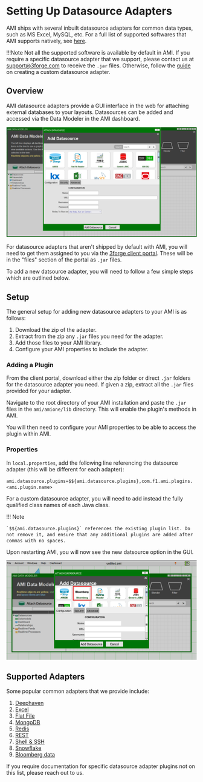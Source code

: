 # Setting Up Datasource Adapters

AMI ships with several inbuilt datasource adapters for common data types, such as MS Excel, MySQL, etc. For a full list of supported softwares that AMI supports natively, see [here](../supported_software.md).

!!!Note
    Not all the supported software is available by default in AMI. If you require a specific datasource adapter that we support, please contact us at <support@3forge.com> to receive the `.jar` files. Otherwise, follow the [guide](../custom_java_plugins/datasource_adapters.md) on creating a custom datasource adapter.

## Overview 

AMI datasource adapters provide a GUI interface in the web for attaching external databases to your layouts. Datasources can be added and accessed via the Data Modeler in the AMI dashboard.

![](./images/add-datasource.png)

For datasource adapters that aren't shipped by default with AMI, you will need to get them assigned to you via the [3forge client portal](https://3forge.com/login.html). These will be in the "files" section of the portal as `.jar` files. 

To add a new datsource adapter, you will need to follow a few simple steps which are outlined below.

## Setup 

The general setup for adding new datasource adapters to your AMI is as follows: 

1. Download the zip of the adapter.
2. Extract from the zip any `.jar` files you need for the adapter.
2. Add those files to your AMI library.
3. Configure your AMI properties to include the adapter. 

### Adding a Plugin

From the client portal, download either the zip folder or direct `.jar` folders for the datasource adapter you need. If given a zip, extract all the `.jar` files provided for your adapter.

Navigate to the root directory of your AMI installation and paste the `.jar` files in the `ami/amione/lib` directory. This will enable the plugin's methods in AMI. 

You will then need to configure your AMI properties to be able to access the plugin within AMI. 

### Properties

In `local.properties`, add the following line referencing the datsource adapter (this will be different for each adapter):

```
ami.datasource.plugins=$${ami.datasource.plugins},com.f1.ami.plugins.<ami.plugin.name>
```

For a custom datasource adapter, you will need to add instead the fully qualified class names of each Java class.

!!! Note

    `$${ami.datasource.plugins}` references the existing plugin list. Do not remove it, and ensure that any additional plugins are added after commas with no spaces.

Upon restarting AMI, you will now see the new datsource option in the GUI. 

![](./images/add-new-datasource.png)

## Supported Adapters

Some popular common adapters that we provide include: 

1. [Deephaven](./deephaven.md)
2. [Excel](./excel.md)
3. [Flat File](./flat_file.md)
4. [MongoDB](./mongodb.md)
5. [Redis](./redis.md)
6. [REST](./rest.md)
7. [Shell & SSH](./shell_and_ssh.md)
8. [Snowflake](./snowflake.md)
8. [Bloomberg data](./historical_bpipe.md)

If you require documentation for specific datasource adapter plugins not on this list, please reach out to us.
